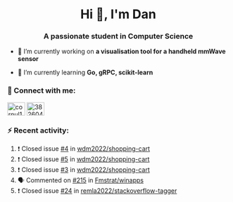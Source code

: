 <h1 align="center">Hi 👋, I'm Dan</h1>
<h3 align="center">A passionate student in Computer Science</h3>

- 🔭 I’m currently working on **a visualisation tool for a handheld mmWave sensor**

- 🌱 I’m currently learning **Go, gRPC, scikit-learn**

### :rocket: Connect with me:</h3>
<p align="left">
<a href="https://linkedin.com/in/cornul11" target="blank"><img align="center" src="https://raw.githubusercontent.com/rahuldkjain/github-profile-readme-generator/master/src/images/icons/Social/linked-in-alt.svg" alt="cornul11" height="30" width="40" /></a>
<a href="https://stackoverflow.com/users/3826046" target="blank"><img align="center" src="https://raw.githubusercontent.com/rahuldkjain/github-profile-readme-generator/master/src/images/icons/Social/stack-overflow.svg" alt="3826046" height="30" width="40" /></a>
</p>

### :zap: Recent activity:
<!--START_SECTION:activity-->
1. ❗️ Closed issue [#4](https://github.com/wdm2022/shopping-cart/issues/4) in [wdm2022/shopping-cart](https://github.com/wdm2022/shopping-cart)
2. ❗️ Closed issue [#5](https://github.com/wdm2022/shopping-cart/issues/5) in [wdm2022/shopping-cart](https://github.com/wdm2022/shopping-cart)
3. ❗️ Closed issue [#3](https://github.com/wdm2022/shopping-cart/issues/3) in [wdm2022/shopping-cart](https://github.com/wdm2022/shopping-cart)
4. 🗣 Commented on [#215](https://github.com/Fmstrat/winapps/issues/215) in [Fmstrat/winapps](https://github.com/Fmstrat/winapps)
5. ❗️ Closed issue [#24](https://github.com/remla2022/stackoverflow-tagger/issues/24) in [remla2022/stackoverflow-tagger](https://github.com/remla2022/stackoverflow-tagger)
<!--END_SECTION:activity-->
